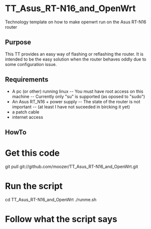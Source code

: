 TT_Asus_RT-N16_and_OpenWrt
==========================

Technology template on how to make openwrt run on the Asus RT-N16 router

Purpose
-------
This TT provides an easy way of flashing or reflashing the router.
It is intended to be the easy solution when the router behaves oddly due to some configuration issue.


Requirements
------------
- A pc (or other) running linux
-- You must have root access on this machine
-- Currently only "su" is supported (as oposed to "sudo")
- An Asus RT_N16 + power supply
-- The state of the router is not important 
-- (at least I have not suceeded in bircking it yet)
- a patch cable
- internet access

HowTo
-----
# Get this code
git pull git://github.com/moozer/TT_Asus_RT-N16_and_OpenWrt.git
# Run the script
cd TT_Asus_RT-N16_and_OpenWrt
./runme.sh
# Follow what the script says

